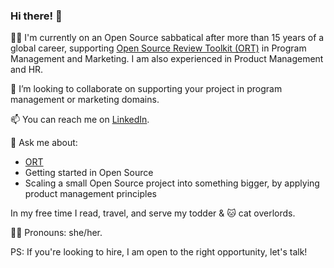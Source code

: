 ### Hi there! 👋

👩‍💻 I'm currently on an Open Source sabbatical after more than 15 years of a global career, supporting [Open Source Review Toolkit (ORT)](https://github.com/oss-review-toolkit/ort) in Program Management and Marketing. I am also experienced in Product Management and HR.

👯 I’m looking to collaborate on supporting your project in program management or marketing domains. 

📫 You can reach me on [LinkedIn](https://www.linkedin.com/in/suryas).

💬 Ask me about:
- [ORT](https://github.com/oss-review-toolkit/ort)
- Getting started in Open Source
- Scaling a small Open Source project into something bigger, by applying product management principles

In my free time I read, travel, and serve my todder & 🐱 cat overlords.

🏳️‍🌈 Pronouns: she/her.

PS: If you're looking to hire, I am open to the right opportunity, let's talk!
